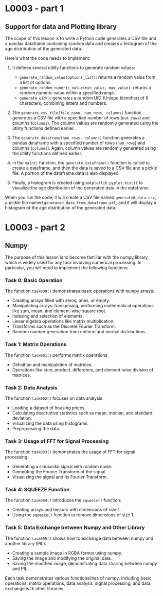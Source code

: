 # L0003 - part 1
## Support for data and Plotting library

The scope of this lesson is to write a Python code generates a CSV file and a pandas dataframe containing random data and creates a histogram of the age distribution of the generated data.

Here's what the code needs to implement:

1. It defines several utility functions to generate random values:
   - `generate_random_value(options_list)`: returns a random value from a list of options.
   - `generate_random_numeric_value(min_value, max_value)`: returns a random numeric value within a specified range.
   - `generate_uid()`: generates a random UID (Unique Identifier) of 8 characters, combining letters and numbers.
   
2. The `generate_csv_file(file_name, num_rows, columns)` function generates a CSV file with a specified number of rows (`num_rows`) and columns (`columns`). The column values are randomly generated using the utility functions defined earlier.

3. The `generate_dataframe(num_rows, columns)` function generates a pandas dataframe with a specified number of rows (`num_rows`) and columns (`columns`). Again, column values are randomly generated using the utility functions defined earlier.

4. In the `main()` function, the `generate_dataframe()` function is called to create a dataframe, and then the data is saved to a CSV file and a pickle file. A portion of the dataframe data is also displayed.

5. Finally, a histogram is created using `matplotlib.pyplot.hist()` to visualize the age distribution of the generated data in the dataframe.

When you run the code, it will create a CSV file named `generated_data.csv`, a pickle file named `generated_data_from_dataframe.pkl`, and it will display a histogram of the age distribution of the generated data.




# L0003 - part 2
## Numpy 


The purpose of this lesson is to become familiar with the numpy library, which is widely used for any task involving numerical processing. 
In particular, you will need to implement the following functions:

### Task 0: Basic Operation

The function `task000()` demonstrates basic operations with numpy arrays:

- Creating arrays filled with zeros, ones, or empty.
- Manipulating arrays: transposing, performing mathematical operations like sum, mean, and element-wise square root.
- Indexing and selection of elements.
- Linear algebra operations like matrix multiplication.
- Transforms such as the Discrete Fourier Transform.
- Random number generation from uniform and normal distributions.

### Task 1: Matrix Operations

The function `task001()` performs matrix operations:

- Definition and manipulation of matrices.
- Operations like sum, product, difference, and element-wise division of matrices.

### Task 2: Data Analysis

The function `task002()` focuses on data analysis:

- Loading a dataset of housing prices.
- Calculating descriptive statistics such as mean, median, and standard deviation.
- Visualizing the data using histograms.
- Preprocessing the data.

### Task 3: Usage of FFT for Signal Processing

The function `task003()` demonstrates the usage of FFT for signal processing:

- Generating a sinusoidal signal with random noise.
- Computing the Fourier Transform of the signal.
- Visualizing the signal and its Fourier Transform.

### Task 4: SQUEEZE Function

The function `task004()` introduces the `squeeze()` function:

- Creating arrays and tensors with dimensions of size 1.
- Using the `squeeze()` function to remove dimensions of size 1.

### Task 5: Data Exchange between Numpy and Other Library

The function `task005()` shows how to exchange data between numpy and another library (PIL):

- Creating a sample image in RGBA format using numpy.
- Saving the image and modifying the original data.
- Saving the modified image, demonstrating data sharing between numpy and PIL.

Each task demonstrates various functionalities of numpy, including basic operations, matrix operations, data analysis, signal processing, and data exchange with other libraries.

